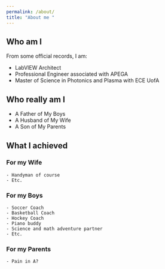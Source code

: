 ```yaml
---
permalink: /about/
title: "About me "
---
```


## Who am I
From some official records, I am:
- LabVIEW Architect
- Professional Engineer associated with APEGA
- Master of Science in Photonics and Plasma with ECE UofA

## Who really am I
- A Father of My Boys
- A Husband of My Wife
- A Son of My Parents

## What I achieved
### For my Wife
```
- Handyman of course
- Etc.

```
### For my Boys
```
- Soccer Coach
- Basketball Coach
- Hockey Coach
- Piano buddy
- Science and math adventure partner
- Etc.
```

### For my Parents
```
- Pain in A?
```
